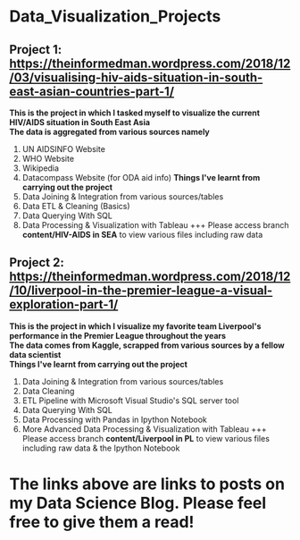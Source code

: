 # Data_Visualization_Projects

## Project 1: https://theinformedman.wordpress.com/2018/12/03/visualising-hiv-aids-situation-in-south-east-asian-countries-part-1/
  **This is the project in which I tasked myself to visualize the current HIV/AIDS situation in South East Asia**  
  **The data is aggregated from various sources namely**
  1. UN AIDSINFO Website
  2. WHO Website
  3. Wikipedia
  4. Datacompass Website (for ODA aid info) 
  **Things I've learnt from carrying out the project**
  1. Data Joining & Integration from various sources/tables
  2. Data ETL & Cleaning (Basics)
  3. Data Querying With SQL
  4. Data Processing & Visualization with Tableau
   +++ Please access branch **content/HIV-AIDS in SEA** to view various files including raw data
  
## Project 2: https://theinformedman.wordpress.com/2018/12/10/liverpool-in-the-premier-league-a-visual-exploration-part-1/
  **This is the project in which I visualize my favorite team Liverpool's performance in the Premier League throughout the years**  
  **The data comes from Kaggle, scrapped from various sources by a fellow data scientist**  
  **Things I've learnt from carrying out the project**
  1. Data Joining & Integration from various sources/tables
  2. Data Cleaning 
  3. ETL Pipeline with Microsoft Visual Studio's SQL server tool
  4. Data Querying With SQL
  5. Data Processing with Pandas in Ipython Notebook 
  6. More Advanced Data Processing & Visualization with Tableau
  +++ Please access branch **content/Liverpool in PL** to view various files including raw data & the Ipython Notebook
  
  
# The links above are links to posts on my Data Science Blog. Please feel free to give them a read!
